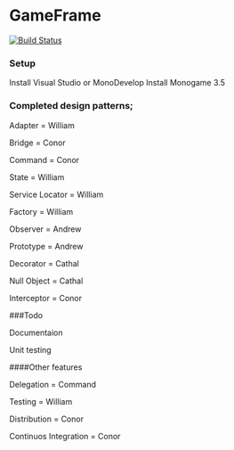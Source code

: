 # GameFrame
[![Build Status](https://travis-ci.org/Taikatou/GameFrame.svg?branch=master)](https://travis-ci.org/Taikatou/GameFrame)

### Setup
Install Visual Studio or MonoDevelop
Install Monogame 3.5

### Completed design patterns;
Adapter = William

Bridge = Conor

Command = Conor

State = William

Service Locator = William

Factory = William

Observer = Andrew

Prototype = Andrew

Decorator = Cathal

Null Object = Cathal

Interceptor = Conor

###Todo

Documentaion

Unit testing


####Other features

Delegation = Command

Testing = William

Distribution = Conor

Continuos Integration = Conor

